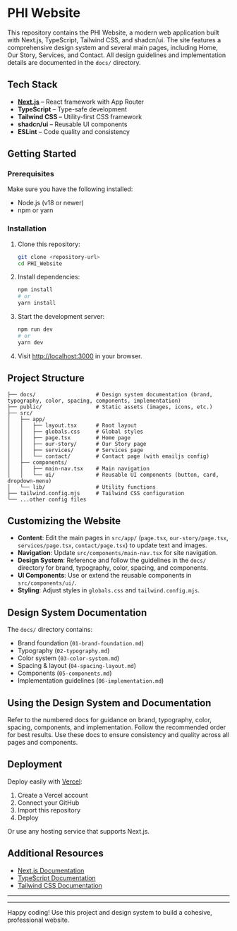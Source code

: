 # PHI Website

This repository contains the PHI Website, a modern web application built with Next.js, TypeScript, Tailwind CSS, and shadcn/ui. The site features a comprehensive design system and several main pages, including Home, Our Story, Services, and Contact. All design guidelines and implementation details are documented in the `docs/` directory.

## Tech Stack

- **[Next.js](https://nextjs.org/)** – React framework with App Router
- **TypeScript** – Type-safe development
- **Tailwind CSS** – Utility-first CSS framework
- **shadcn/ui** – Reusable UI components
- **ESLint** – Code quality and consistency

## Getting Started

### Prerequisites

Make sure you have the following installed:

- Node.js (v18 or newer)
- npm or yarn

### Installation

1. Clone this repository:
   ```bash
   git clone <repository-url>
   cd PHI_Website
   ```
2. Install dependencies:
   ```bash
   npm install
   # or
   yarn install
   ```
3. Start the development server:
   ```bash
   npm run dev
   # or
   yarn dev
   ```
4. Visit [http://localhost:3000](http://localhost:3000) in your browser.

## Project Structure

```
├── docs/                   # Design system documentation (brand, typography, color, spacing, components, implementation)
├── public/                 # Static assets (images, icons, etc.)
├── src/
│   ├── app/
│   │   ├── layout.tsx      # Root layout
│   │   ├── globals.css     # Global styles
│   │   ├── page.tsx        # Home page
│   │   ├── our-story/      # Our Story page
│   │   ├── services/       # Services page
│   │   └── contact/        # Contact page (with emailjs config)
│   ├── components/
│   │   ├── main-nav.tsx    # Main navigation
│   │   └── ui/             # Reusable UI components (button, card, dropdown-menu)
│   └── lib/                # Utility functions
├── tailwind.config.mjs     # Tailwind CSS configuration
└── ...other config files
```

## Customizing the Website

- **Content**: Edit the main pages in `src/app/` (`page.tsx`, `our-story/page.tsx`, `services/page.tsx`, `contact/page.tsx`) to update text and images.
- **Navigation**: Update `src/components/main-nav.tsx` for site navigation.
- **Design System**: Reference and follow the guidelines in the `docs/` directory for brand, typography, color, spacing, and components.
- **UI Components**: Use or extend the reusable components in `src/components/ui/`.
- **Styling**: Adjust styles in `globals.css` and `tailwind.config.mjs`.

## Design System Documentation

The `docs/` directory contains:

- Brand foundation (`01-brand-foundation.md`)
- Typography (`02-typography.md`)
- Color system (`03-color-system.md`)
- Spacing & layout (`04-spacing-layout.md`)
- Components (`05-components.md`)
- Implementation guidelines (`06-implementation.md`)

## Using the Design System and Documentation

Refer to the numbered docs for guidance on brand, typography, color, spacing, components, and implementation. Follow the recommended order for best results. Use these docs to ensure consistency and quality across all pages and components.

## Deployment

Deploy easily with [Vercel](https://vercel.com):

1. Create a Vercel account
2. Connect your GitHub
3. Import this repository
4. Deploy

Or use any hosting service that supports Next.js.

## Additional Resources

- [Next.js Documentation](https://nextjs.org/docs)
- [TypeScript Documentation](https://www.typescriptlang.org/docs)
- [Tailwind CSS Documentation](https://tailwindcss.com/docs)

---

---

Happy coding! Use this project and design system to build a cohesive, professional website.
